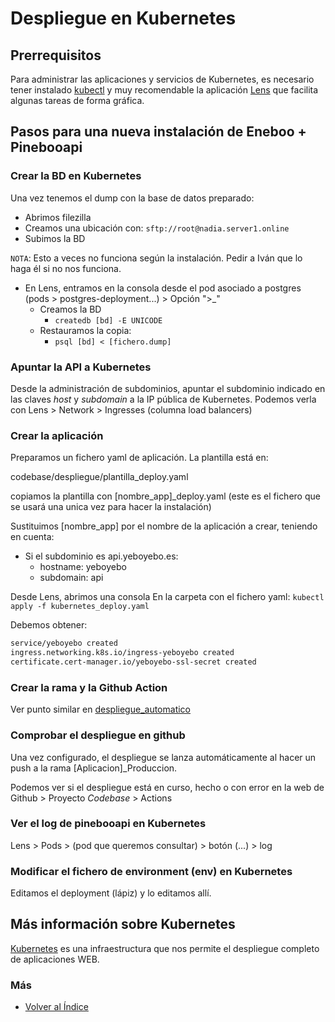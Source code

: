 # Despliegue en Kubernetes

## Prerrequisitos
Para administrar las aplicaciones y servicios de Kubernetes, es necesario tener instalado [kubectl](https://kubernetes.io/es/docs/tasks/tools/included/install-kubectl-linux/) y muy recomendable la aplicación [Lens](https://k8slens.dev/download) que facilita algunas tareas de forma gráfica.


## Pasos para una nueva instalación de Eneboo + Pinebooapi

### Crear la BD en Kubernetes
Una vez tenemos el dump con la base de datos preparado:

+ Abrimos filezilla
+ Creamos una ubicación con:
`sftp://root@nadia.server1.online`
+ Subimos la BD

`NOTA`: Esto a veces no funciona según la instalación. Pedir a Iván que lo haga él si no nos funciona.

+ En Lens, entramos en la consola desde el pod asociado a postgres (pods > postgres-deployment...) > Opción ">_"
  + Creamos la BD
    + `createdb [bd] -E UNICODE`
  + Restauramos la copia:
    + `psql [bd] < [fichero.dump]`

### Apuntar la API a Kubernetes
Desde la administración de subdominios, apuntar el subdominio indicado en las claves _host_ y _subdomain_ a la IP pública de Kubernetes. Podemos verla con Lens > Network > Ingresses (columna load balancers)

### Crear la aplicación
Preparamos un fichero yaml de aplicación. La plantilla está en:

codebase/despliegue/plantilla_deploy.yaml

copiamos la plantilla con [nombre_app]_deploy.yaml  (este es el fichero que se usará una unica vez para hacer la instalación)

Sustituimos [nombre_app] por el nombre de la aplicación a crear, teniendo en cuenta:

+ Si el subdominio es api.yeboyebo.es:
  + hostname: yeboyebo
  + subdomain: api

Desde Lens, abrimos una consola En la carpeta con el fichero yaml:
  `kubectl apply -f kubernetes_deploy.yaml`

Debemos obtener:
```sh
service/yeboyebo created
ingress.networking.k8s.io/ingress-yeboyebo created
certificate.cert-manager.io/yeboyebo-ssl-secret created
```

### Crear la rama y la Github Action
Ver punto similar en [despliegue_automatico](./despliegue_automatico.md)


### Comprobar el despliegue en github
Una vez configurado, el despliegue se lanza automáticamente al hacer un push a la rama [Aplicacion]_Produccion.

Podemos ver si el despliegue está en curso, hecho o con error en la web de Github > Proyecto _Codebase_ > Actions

### Ver el log de pinebooapi en Kubernetes
Lens > Pods > (pod que queremos consultar) > botón (...) > log

### Modificar el fichero de environment (env) en Kubernetes
Editamos el deployment (lápiz) y lo editamos allí.

## Más información sobre Kubernetes
[Kubernetes](https://www.youtube.com/watch?v=oTf0KxK1QNo&t=151s) es una infraestructura que nos permite el despliegue completo de aplicaciones WEB.

### Más

  * [Volver al Índice](./index.md)



